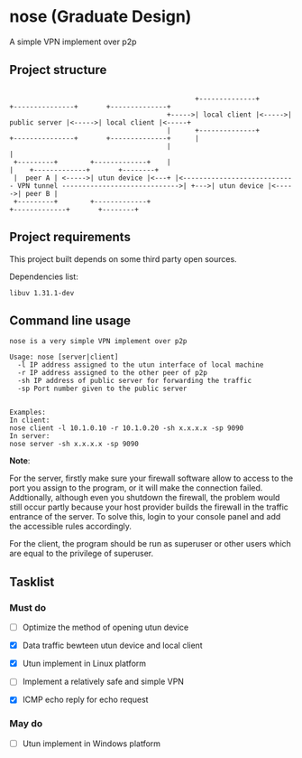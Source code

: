 # nose (Graduate Design)
A simple VPN implement over p2p



## Project structure

```

                                              +--------------+       +---------------+       +--------------+
                                       +----->| local client |<----->| public server |<----->| local client |<-----+
                                       |      +--------------+       +---------------+       +--------------+      |
                                       |                                                                           |
 +---------+        +-------------+    |                                                                           |    +-------------+       +--------+
 |  peer A | <----->| utun device |<---+ |<---------------------------- VPN tunnel ----------------------------->| +--->| utun device |<----->| peer B |
 +---------+        +-------------+                                                                                     +-------------+       +--------+
```

## Project requirements
This project built depends on some third party open sources.

Dependencies list:
```
libuv 1.31.1-dev
```

## Command line usage

```
nose is a very simple VPN implement over p2p

Usage: nose [server|client] 
  -l IP address assigned to the utun interface of local machine
  -r IP address assigned to the other peer of p2p
  -sh IP address of public server for forwarding the traffic
  -sp Port number given to the public server


Examples:
In client:
nose client -l 10.1.0.10 -r 10.1.0.20 -sh x.x.x.x -sp 9090
In server:
nose server -sh x.x.x.x -sp 9090

```
**Note**:

For the server, firstly make sure your firewall software allow to access to the port you assign to the program, or it will make the connection failed. Addtionally, although even you shutdown the firewall, the problem would still occur partly because your host provider builds the firewall in the traffic entrance of the server. To solve this, login to your console panel and add the accessible rules accordingly. 

For the client, the program should be run as superuser or other users which are equal to the privilege of superuser. 
## Tasklist

### Must do
- [ ] Optimize the method of opening utun device   

- [x] Data traffic bewteen utun device and local client
- [x] Utun implement in Linux platform
- [ ] Implement a relatively safe and simple VPN
- [x] ICMP echo reply for echo request

### May do

- [ ] Utun implement in Windows platform